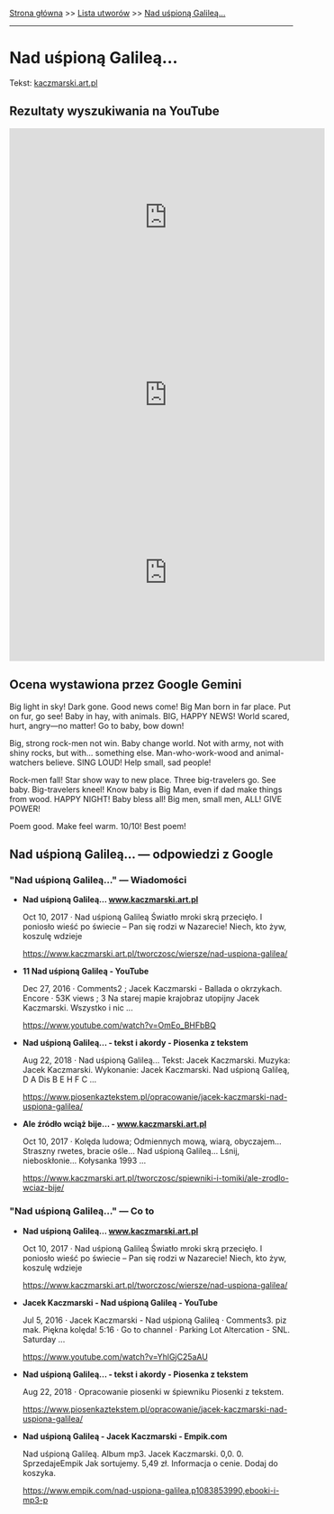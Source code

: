 [Strona główna](../index.md) >> [Lista utworów](../list.md) >> [Nad uśpioną Galileą…](340.md)

---

# Nad uśpioną Galileą…

Tekst: [kaczmarski.art.pl](https://www.kaczmarski.art.pl/tworczosc/wiersze/nad-uspiona-galilea/)

## Rezultaty wyszukiwania na YouTube

<iframe width="560" height="315" src="https://www.youtube.com/embed/YhlGjC25aAU?si=IdontcarewhotheIRSsendsImnotpayingtaxes" title="YouTube video player" frameborder="0" allow="accelerometer; autoplay; clipboard-write; encrypted-media; gyroscope; picture-in-picture; web-share" referrerpolicy="strict-origin-when-cross-origin" allowfullscreen></iframe>

<iframe width="560" height="315" src="https://www.youtube.com/embed/Zb3yi6GlWgs?si=IdontcarewhotheIRSsendsImnotpayingtaxes" title="YouTube video player" frameborder="0" allow="accelerometer; autoplay; clipboard-write; encrypted-media; gyroscope; picture-in-picture; web-share" referrerpolicy="strict-origin-when-cross-origin" allowfullscreen></iframe>

<iframe width="560" height="315" src="https://www.youtube.com/embed/ggxcyoRXOpI?si=IdontcarewhotheIRSsendsImnotpayingtaxes" title="YouTube video player" frameborder="0" allow="accelerometer; autoplay; clipboard-write; encrypted-media; gyroscope; picture-in-picture; web-share" referrerpolicy="strict-origin-when-cross-origin" allowfullscreen></iframe>

## Ocena wystawiona przez Google Gemini

Big light in sky! Dark gone. Good news come! Big Man born in far place. Put on fur, go see! Baby in hay, with animals. BIG, HAPPY NEWS! World scared, hurt, angry—no matter! Go to baby, bow down!

Big, strong rock-men not win. Baby change world. Not with army, not with shiny rocks, but with... something else. Man-who-work-wood and animal-watchers believe. SING LOUD! Help small, sad people!

Rock-men fall! Star show way to new place. Three big-travelers go. See baby. Big-travelers kneel! Know baby is Big Man, even if dad make things from wood. HAPPY NIGHT! Baby bless all! Big men, small men, ALL! GIVE POWER!

Poem good. Make feel warm. 10/10! Best poem!


## Nad uśpioną Galileą… — odpowiedzi z Google

### "Nad uśpioną Galileą…" — Wiadomości

- **Nad uśpioną Galileą… www.kaczmarski.art.pl**

    Oct 10, 2017  ·  Nad uśpioną Galileą Światło mroki skrą przecięło. I poniosło wieść po świecie – Pan się rodzi w Nazarecie! Niech, kto żyw, koszulę wdzieje 

   <https://www.kaczmarski.art.pl/tworczosc/wiersze/nad-uspiona-galilea/>
- **11 Nad uśpioną Galileą - YouTube**

    Dec 27, 2016  ·  Comments2 ; Jacek Kaczmarski - Ballada o okrzykach. Encore · 53K views ; 3 Na starej mapie krajobraz utopijny Jacek Kaczmarski. Wszystko i nic ... 

   <https://www.youtube.com/watch?v=OmEo_BHFbBQ>
- **Nad uśpioną Galileą... - tekst i akordy - Piosenka z tekstem**

    Aug 22, 2018  ·  Nad uśpioną Galileą... Tekst: Jacek Kaczmarski. Muzyka: Jacek Kaczmarski. Wykonanie: Jacek Kaczmarski. Nad uśpioną Galileą, D A Dis B E H F C ... 

   <https://www.piosenkaztekstem.pl/opracowanie/jacek-kaczmarski-nad-uspiona-galilea/>
- **Ale źródło wciąż bije… - www.kaczmarski.art.pl**

    Oct 10, 2017  ·  Kolęda ludowa; Odmiennych mową, wiarą, obyczajem… Straszny rwetes, bracie ośle… Nad uśpioną Galileą… Lśnij, nieboskłonie… Kołysanka 1993 ... 

   <https://www.kaczmarski.art.pl/tworczosc/spiewniki-i-tomiki/ale-zrodlo-wciaz-bije/>

### "Nad uśpioną Galileą…" — Co to

- **Nad uśpioną Galileą… www.kaczmarski.art.pl**

    Oct 10, 2017  ·  Nad uśpioną Galileą Światło mroki skrą przecięło. I poniosło wieść po świecie – Pan się rodzi w Nazarecie! Niech, kto żyw, koszulę wdzieje 

   <https://www.kaczmarski.art.pl/tworczosc/wiersze/nad-uspiona-galilea/>
- **Jacek Kaczmarski - Nad uśpioną Galileą - YouTube**

    Jul 5, 2016  ·  Jacek Kaczmarski - Nad uśpioną Galileą · Comments3. piz mak. Piękna kolęda! 5:16 · Go to channel · Parking Lot Altercation - SNL. Saturday ... 

   <https://www.youtube.com/watch?v=YhlGjC25aAU>
- **Nad uśpioną Galileą... - tekst i akordy - Piosenka z tekstem**

    Aug 22, 2018  ·  Opracowanie piosenki w śpiewniku Piosenki z tekstem. 

   <https://www.piosenkaztekstem.pl/opracowanie/jacek-kaczmarski-nad-uspiona-galilea/>
- **Nad uśpioną Galileą - Jacek Kaczmarski - Empik.com**

    Nad uśpioną Galileą. Album mp3. Jacek Kaczmarski. 0,0. 0. SprzedajeEmpik Jak sortujemy. 5,49 zł. Informacja o cenie. Dodaj do koszyka. 

   <https://www.empik.com/nad-uspiona-galilea,p1083853990,ebooki-i-mp3-p>

